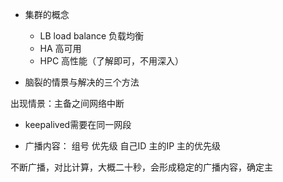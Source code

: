 - 集群的概念
  - LB load balance 负载均衡  
  - HA   高可用
  - HPC 高性能（了解即可，不用深入）


- 脑裂的情景与解决的三个方法

出现情景：主备之间网络中断


- keepalived需要在同一网段

- 广播内容：
组号
优先级
自己ID
主的IP
主的优先级

不断广播，对比计算，大概二十秒，会形成稳定的广播内容，确定主
